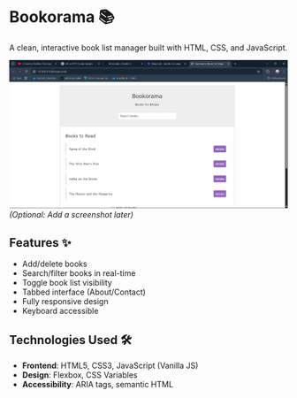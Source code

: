 # Bookorama 📚

A clean, interactive book list manager built with HTML, CSS, and JavaScript.

![Screenshot](images/book.png) *(Optional: Add a screenshot later)*

## Features ✨
- Add/delete books
- Search/filter books in real-time
- Toggle book list visibility
- Tabbed interface (About/Contact)
- Fully responsive design
- Keyboard accessible

## Technologies Used 🛠️
- **Frontend**: HTML5, CSS3, JavaScript (Vanilla JS)
- **Design**: Flexbox, CSS Variables
- **Accessibility**: ARIA tags, semantic HTML
